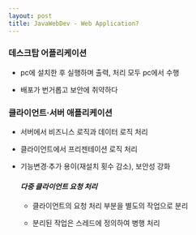 ```yaml
---
layout: post
title: JavaWebDev - Web Application?
---
```


### 데스크탑 어플리케이션

- pc에 설치한 후 실행하며 출력, 처리 모두 pc에서 수행

- 배포가 번거롭고 보안에 취약하다

### 클라이언트·서버 애플리케이션

- 서버에서 비즈니스 로직과 데이터 로직 처리

- 클라이언트에서 프리젠테이션 로직 처리

- 기능변경·추가 용이(재설치 횟수 감소), 보안성 강화

  #### *다중 클라이언트 요청 처리*

  - 클라이언트의 요청 처리 부분을 별도의 작업으로 분리

  - 분리된 작업은 스레드에 정의하여 병행 처리
